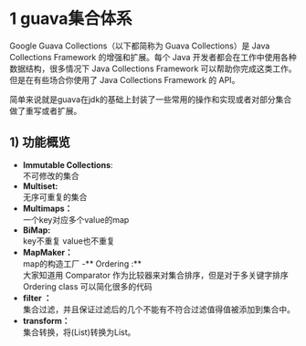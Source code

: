 # 1 guava集合体系
   Google Guava Collections（以下都简称为 Guava Collections）是 Java Collections Framework 的增强和扩展。每个 Java 开发者都会在工作中使用各种数据结构，很多情况下 Java Collections Framework 可以帮助你完成这类工作。但是在有些场合你使用了 Java Collections Framework 的 API。

简单来说就是guava在jdk的基础上封装了一些常用的操作和实现或者对部分集合做了重写或者扩展。

## 1) 功能概览 ##

- **Immutable Collections**:<br> 
	不可修改的集合
- **Multiset:**<br>
   无序可重复的集合
- **Multimaps：**<br>
  一个key对应多个value的map
- **BiMap:**<br>
  key不重复 value也不重复
- **MapMaker：**<br>
	map的构造工厂
-** Ordering :**<br>
	大家知道用 Comparator 作为比较器来对集合排序，但是对于多关键字排序 Ordering class 可以简化很多的代码 
- **filter ：**<br>
	集合过滤，并且保证过滤后的几个不能有不符合过滤值得值被添加到集合中。
- **transform：**<br>
	集合转换，将(List<T>)转换为List<E>。